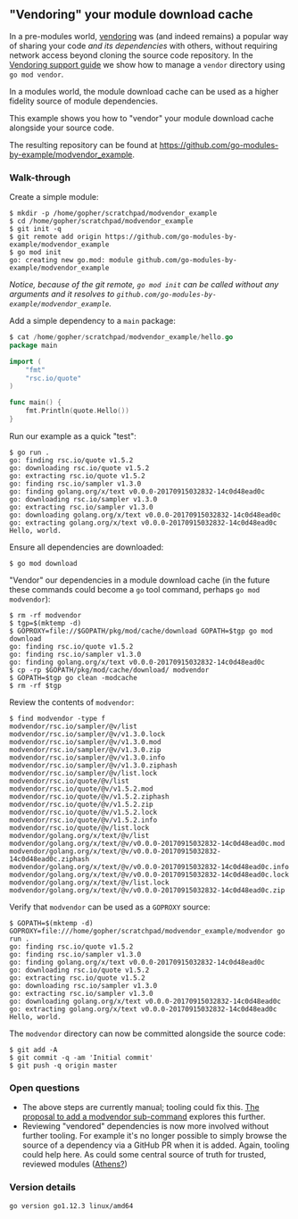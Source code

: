 <!-- __JSON: gobin -m -run myitcv.io/cmd/egrunner script.sh # LONG ONLINE

## "Vendoring" your module download cache

In a pre-modules world, [vendoring](https://github.com/golang/proposal/blob/master/design/25719-go15vendor.md) was (and
indeed remains) a popular way of sharing your code _and its dependencies_ with others, without requiring network access
beyond cloning the source code repository. In the [Vendoring support
guide](../008_vendor_example/README.md) we show how to manage a
`vendor` directory using `go mod vendor`.

In a modules world, the module download cache can be used as a higher fidelity source of module dependencies.

This example shows you how to "vendor" your module download cache alongside your source code.

The resulting repository can be found at {{PrintOut "repo"}}.

### Walk-through

Create a simple module:


```
{{PrintBlock "setup" -}}
```

_Notice, because of the git remote, `go mod init` can be called without any arguments and it resolves to
`{{PrintOut "module"}}`._

Add a simple dependency to a `main` package:


```go
{{PrintBlockOut "example" -}}
```

Run our example as a quick "test":


```
{{PrintBlock "run" -}}
```

Ensure all dependencies are downloaded:

```
{{PrintBlock "go mod download" -}}
```

"Vendor" our dependencies in a module download cache (in the future these commands could become a `go` tool command,
perhaps `go mod modvendor`):

```
{{PrintBlock "fake vendor" -}}
```

Review the contents of `modvendor`:

```
{{PrintBlock "review modvendor" -}}
```

Verify that `modvendor` can be used as a `GOPROXY` source:


```
{{PrintBlock "check modvendor" -}}
```

The `modvendor` directory can now be committed alongside the source code:

```
{{PrintBlock "commit and push" -}}
```

### Open questions

* The above steps are currently manual; tooling could fix this.
  [The proposal to add a modvendor sub-command](https://github.com/golang/go/issues/27618) explores this further.
* Reviewing "vendored" dependencies is now more involved without further tooling. For example it's no longer possible to
  simply browse the source of a dependency via a GitHub PR when it is added. Again, tooling could help here. As could
some central source of truth for trusted, reviewed modules ([Athens?](https://github.com/gomods/athens))

### Version details

```
{{PrintBlockOut "version details" -}}
```

-->

## "Vendoring" your module download cache

In a pre-modules world, [vendoring](https://github.com/golang/proposal/blob/master/design/25719-go15vendor.md) was (and
indeed remains) a popular way of sharing your code _and its dependencies_ with others, without requiring network access
beyond cloning the source code repository. In the [Vendoring support
guide](../008_vendor_example/README.md) we show how to manage a
`vendor` directory using `go mod vendor`.

In a modules world, the module download cache can be used as a higher fidelity source of module dependencies.

This example shows you how to "vendor" your module download cache alongside your source code.

The resulting repository can be found at https://github.com/go-modules-by-example/modvendor_example.

### Walk-through

Create a simple module:


```
$ mkdir -p /home/gopher/scratchpad/modvendor_example
$ cd /home/gopher/scratchpad/modvendor_example
$ git init -q
$ git remote add origin https://github.com/go-modules-by-example/modvendor_example
$ go mod init
go: creating new go.mod: module github.com/go-modules-by-example/modvendor_example
```

_Notice, because of the git remote, `go mod init` can be called without any arguments and it resolves to
`github.com/go-modules-by-example/modvendor_example`._

Add a simple dependency to a `main` package:


```go
$ cat /home/gopher/scratchpad/modvendor_example/hello.go
package main

import (
	"fmt"
	"rsc.io/quote"
)

func main() {
	fmt.Println(quote.Hello())
}
```

Run our example as a quick "test":


```
$ go run .
go: finding rsc.io/quote v1.5.2
go: downloading rsc.io/quote v1.5.2
go: extracting rsc.io/quote v1.5.2
go: finding rsc.io/sampler v1.3.0
go: finding golang.org/x/text v0.0.0-20170915032832-14c0d48ead0c
go: downloading rsc.io/sampler v1.3.0
go: extracting rsc.io/sampler v1.3.0
go: downloading golang.org/x/text v0.0.0-20170915032832-14c0d48ead0c
go: extracting golang.org/x/text v0.0.0-20170915032832-14c0d48ead0c
Hello, world.
```

Ensure all dependencies are downloaded:

```
$ go mod download
```

"Vendor" our dependencies in a module download cache (in the future these commands could become a `go` tool command,
perhaps `go mod modvendor`):

```
$ rm -rf modvendor
$ tgp=$(mktemp -d)
$ GOPROXY=file://$GOPATH/pkg/mod/cache/download GOPATH=$tgp go mod download
go: finding rsc.io/quote v1.5.2
go: finding rsc.io/sampler v1.3.0
go: finding golang.org/x/text v0.0.0-20170915032832-14c0d48ead0c
$ cp -rp $GOPATH/pkg/mod/cache/download/ modvendor
$ GOPATH=$tgp go clean -modcache
$ rm -rf $tgp
```

Review the contents of `modvendor`:

```
$ find modvendor -type f
modvendor/rsc.io/sampler/@v/list
modvendor/rsc.io/sampler/@v/v1.3.0.lock
modvendor/rsc.io/sampler/@v/v1.3.0.mod
modvendor/rsc.io/sampler/@v/v1.3.0.zip
modvendor/rsc.io/sampler/@v/v1.3.0.info
modvendor/rsc.io/sampler/@v/v1.3.0.ziphash
modvendor/rsc.io/sampler/@v/list.lock
modvendor/rsc.io/quote/@v/list
modvendor/rsc.io/quote/@v/v1.5.2.mod
modvendor/rsc.io/quote/@v/v1.5.2.ziphash
modvendor/rsc.io/quote/@v/v1.5.2.zip
modvendor/rsc.io/quote/@v/v1.5.2.lock
modvendor/rsc.io/quote/@v/v1.5.2.info
modvendor/rsc.io/quote/@v/list.lock
modvendor/golang.org/x/text/@v/list
modvendor/golang.org/x/text/@v/v0.0.0-20170915032832-14c0d48ead0c.mod
modvendor/golang.org/x/text/@v/v0.0.0-20170915032832-14c0d48ead0c.ziphash
modvendor/golang.org/x/text/@v/v0.0.0-20170915032832-14c0d48ead0c.info
modvendor/golang.org/x/text/@v/v0.0.0-20170915032832-14c0d48ead0c.lock
modvendor/golang.org/x/text/@v/list.lock
modvendor/golang.org/x/text/@v/v0.0.0-20170915032832-14c0d48ead0c.zip
```

Verify that `modvendor` can be used as a `GOPROXY` source:


```
$ GOPATH=$(mktemp -d) GOPROXY=file:///home/gopher/scratchpad/modvendor_example/modvendor go run .
go: finding rsc.io/quote v1.5.2
go: finding rsc.io/sampler v1.3.0
go: finding golang.org/x/text v0.0.0-20170915032832-14c0d48ead0c
go: downloading rsc.io/quote v1.5.2
go: extracting rsc.io/quote v1.5.2
go: downloading rsc.io/sampler v1.3.0
go: extracting rsc.io/sampler v1.3.0
go: downloading golang.org/x/text v0.0.0-20170915032832-14c0d48ead0c
go: extracting golang.org/x/text v0.0.0-20170915032832-14c0d48ead0c
Hello, world.
```

The `modvendor` directory can now be committed alongside the source code:

```
$ git add -A
$ git commit -q -am 'Initial commit'
$ git push -q origin master
```

### Open questions

* The above steps are currently manual; tooling could fix this.
  [The proposal to add a modvendor sub-command](https://github.com/golang/go/issues/27618) explores this further.
* Reviewing "vendored" dependencies is now more involved without further tooling. For example it's no longer possible to
  simply browse the source of a dependency via a GitHub PR when it is added. Again, tooling could help here. As could
some central source of truth for trusted, reviewed modules ([Athens?](https://github.com/gomods/athens))

### Version details

```
go version go1.12.3 linux/amd64
```

<!-- END -->

